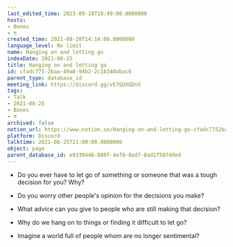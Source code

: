 ```yaml
---
last_edited_time: 2023-09-18T10:49:00.0000000
hosts:
- Bones
- π
created_time: 2021-08-20T14:14:00.0000000
language_level: No limit
name: Hanging on and letting go
indexDate: 2021-08-25
title: Hanging on and letting go
id: cfadc775-2baa-49a8-94b2-2c1b340abac0
parent_type: database_id
meeting_link: https://discord.gg/vE7QUXGDnS
tags:
- Talk
- 2021-08-25
- Bones
- π
archived: false
notion_url: https://www.notion.so/Hanging-on-and-letting-go-cfadc7752baa49a894b22c1b340abac0
platform: Discord
talktime: 2021-08-25T21:00:00.0000000
object: page
parent_database_id: e9339446-880f-4ef0-8ad7-8ad1f507dded
---
```


   - Do you ever have to let go of something or someone that was a tough decision for you? Why?



   - Do you worry other people's opinion for the decisions you make?
   - What advice can you give to people who are still making that decision?
   - Why do we hang on to things or finding it difficult to let go?
   - Imagine a world full of people whom are no longer sentimental?










